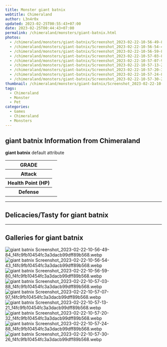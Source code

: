 ```yaml
---
title: Monster giant batnix
webtitle: Chimeraland
author: L3n4r0x
updated: 2023-02-25T00:55:43+07:00
date: 2023-02-25T00:44:43+07:00
permalink: /chimeraland/monsters/giant-batnix.html
photos:
  - /chimeraland/monsters/giant-batnix/Screenshot_2023-02-22-10-56-49-84_f4fc9fb10454fc3a3dacb99dff89b568.webp
  - /chimeraland/monsters/giant-batnix/Screenshot_2023-02-22-10-56-54-43_f4fc9fb10454fc3a3dacb99dff89b568.webp
  - /chimeraland/monsters/giant-batnix/Screenshot_2023-02-22-10-56-59-80_f4fc9fb10454fc3a3dacb99dff89b568.webp
  - /chimeraland/monsters/giant-batnix/Screenshot_2023-02-22-10-57-03-88_f4fc9fb10454fc3a3dacb99dff89b568.webp
  - /chimeraland/monsters/giant-batnix/Screenshot_2023-02-22-10-57-07-97_f4fc9fb10454fc3a3dacb99dff89b568.webp
  - /chimeraland/monsters/giant-batnix/Screenshot_2023-02-22-10-57-13-21_f4fc9fb10454fc3a3dacb99dff89b568.webp
  - /chimeraland/monsters/giant-batnix/Screenshot_2023-02-22-10-57-20-32_f4fc9fb10454fc3a3dacb99dff89b568.webp
  - /chimeraland/monsters/giant-batnix/Screenshot_2023-02-22-10-57-24-88_f4fc9fb10454fc3a3dacb99dff89b568.webp
  - /chimeraland/monsters/giant-batnix/Screenshot_2023-02-22-10-57-30-26_f4fc9fb10454fc3a3dacb99dff89b568.webp
thumbnail: /chimeraland/monsters/giant-batnix/Screenshot_2023-02-22-10-56-49-84_f4fc9fb10454fc3a3dacb99dff89b568.webp
tags:
  - Chimeraland
  - Monster
  - Pet
categories:
  - Games
  - Chimeraland
  - Monsters
---
```


<section id="bootstrap-wrapper"><link rel="stylesheet" href="https://rawcdn.githack.com/dimaslanjaka/Web-Manajemen/0c3b5aa1813bd4abcd2c11bf3e37928b15c28664/css/bootstrap-5-3-0-alpha3-wrapper.css"/><h2 id="attribute">giant batnix Information from Chimeraland</h2><p><b>giant batnix</b> default attribute <table><tr><th>GRADE</th><td></td></tr><tr><th>Attack</th><td></td></tr><tr><th>Health Point (HP)</th><td></td></tr><tr><th>Defense</th><td></td></tr></table></p><hr/><h2 id="delicacies">Delicacies/Tasty for giant batnix</h2><div class="text-white bg-dark"></div><hr/><div id="gallery"><h2>Galleries for giant batnix</h2><div class="row"><div class="col-lg-6 col-12"><img src="/chimeraland/monsters/giant-batnix/Screenshot_2023-02-22-10-56-49-84_f4fc9fb10454fc3a3dacb99dff89b568.webp" alt="giant batnix Screenshot_2023-02-22-10-56-49-84_f4fc9fb10454fc3a3dacb99dff89b568.webp"/></div><div class="col-lg-6 col-12"><img src="/chimeraland/monsters/giant-batnix/Screenshot_2023-02-22-10-56-54-43_f4fc9fb10454fc3a3dacb99dff89b568.webp" alt="giant batnix Screenshot_2023-02-22-10-56-54-43_f4fc9fb10454fc3a3dacb99dff89b568.webp"/></div><div class="col-lg-6 col-12"><img src="/chimeraland/monsters/giant-batnix/Screenshot_2023-02-22-10-56-59-80_f4fc9fb10454fc3a3dacb99dff89b568.webp" alt="giant batnix Screenshot_2023-02-22-10-56-59-80_f4fc9fb10454fc3a3dacb99dff89b568.webp"/></div><div class="col-lg-6 col-12"><img src="/chimeraland/monsters/giant-batnix/Screenshot_2023-02-22-10-57-03-88_f4fc9fb10454fc3a3dacb99dff89b568.webp" alt="giant batnix Screenshot_2023-02-22-10-57-03-88_f4fc9fb10454fc3a3dacb99dff89b568.webp"/></div><div class="col-lg-6 col-12"><img src="/chimeraland/monsters/giant-batnix/Screenshot_2023-02-22-10-57-07-97_f4fc9fb10454fc3a3dacb99dff89b568.webp" alt="giant batnix Screenshot_2023-02-22-10-57-07-97_f4fc9fb10454fc3a3dacb99dff89b568.webp"/></div><div class="col-lg-6 col-12"><img src="/chimeraland/monsters/giant-batnix/Screenshot_2023-02-22-10-57-13-21_f4fc9fb10454fc3a3dacb99dff89b568.webp" alt="giant batnix Screenshot_2023-02-22-10-57-13-21_f4fc9fb10454fc3a3dacb99dff89b568.webp"/></div><div class="col-lg-6 col-12"><img src="/chimeraland/monsters/giant-batnix/Screenshot_2023-02-22-10-57-20-32_f4fc9fb10454fc3a3dacb99dff89b568.webp" alt="giant batnix Screenshot_2023-02-22-10-57-20-32_f4fc9fb10454fc3a3dacb99dff89b568.webp"/></div><div class="col-lg-6 col-12"><img src="/chimeraland/monsters/giant-batnix/Screenshot_2023-02-22-10-57-24-88_f4fc9fb10454fc3a3dacb99dff89b568.webp" alt="giant batnix Screenshot_2023-02-22-10-57-24-88_f4fc9fb10454fc3a3dacb99dff89b568.webp"/></div><div class="col-lg-6 col-12"><img src="/chimeraland/monsters/giant-batnix/Screenshot_2023-02-22-10-57-30-26_f4fc9fb10454fc3a3dacb99dff89b568.webp" alt="giant batnix Screenshot_2023-02-22-10-57-30-26_f4fc9fb10454fc3a3dacb99dff89b568.webp"/></div></div></div></section>